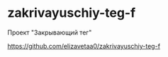 # zakrivayuschiy-teg-f
Проект "Закрывающий тег"

https://github.com/elizavetaa0/zakrivayuschiy-teg-f
